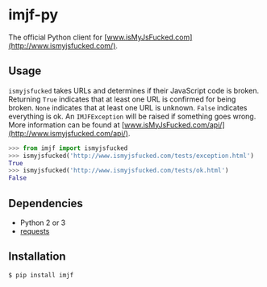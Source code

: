 imjf-py
========

The official Python client for [www.isMyJsFucked.com](http://www.ismyjsfucked.com/).

## Usage
`ismyjsfucked` takes URLs and determines if their JavaScript code is broken. Returning `True` indicates that at least one URL is confirmed for being broken. `None` indicates that at least one URL is unknown. `False` indicates everything is ok. An `IMJFException` will be raised if something goes wrong. More information can be found at [www.isMyJsFucked.com/api/](http://www.ismyjsfucked.com/api/).

```python
>>> from imjf import ismyjsfucked
>>> ismyjsfucked('http://www.ismyjsfucked.com/tests/exception.html')
True
>>> ismyjsfucked('http://www.ismyjsfucked.com/tests/ok.html')
False
```

## Dependencies
* Python 2 or 3
* [requests](http://docs.python-requests.org/)

## Installation
```sh
$ pip install imjf
```
